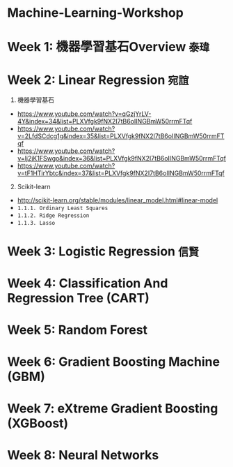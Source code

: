 # Machine-Learning-Workshop
# Week 1: 機器學習基石Overview `泰瑋`

# Week 2: Linear Regression `宛誼`
1. 機器學習基石
- https://www.youtube.com/watch?v=qGzjYrLV-4Y&index=34&list=PLXVfgk9fNX2I7tB6oIINGBmW50rrmFTqf
- https://www.youtube.com/watch?v=2LfdSCdcg1g&index=35&list=PLXVfgk9fNX2I7tB6oIINGBmW50rrmFTqf
- https://www.youtube.com/watch?v=lj2jK1FSwgo&index=36&list=PLXVfgk9fNX2I7tB6oIINGBmW50rrmFTqf
- https://www.youtube.com/watch?v=tF1HTirYbtc&index=37&list=PLXVfgk9fNX2I7tB6oIINGBmW50rrmFTqf

2. Scikit-learn
- http://scikit-learn.org/stable/modules/linear_model.html#linear-model
- `1.1.1. Ordinary Least Squares`
- `1.1.2. Ridge Regression`
- `1.1.3. Lasso`

# Week 3: Logistic Regression `信賢`

# Week 4: Classification And Regression Tree (CART)

# Week 5: Random Forest

# Week 6: Gradient Boosting Machine (GBM)

# Week 7: eXtreme Gradient Boosting (XGBoost)

# Week 8: Neural Networks
